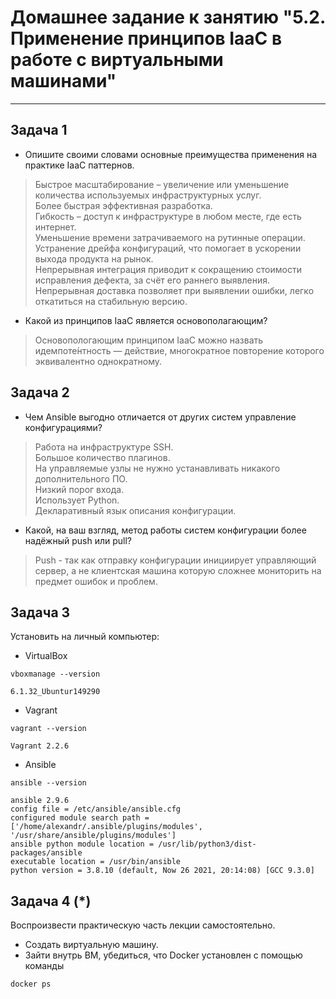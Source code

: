 # Домашнее задание к занятию "5.2. Применение принципов IaaC в работе с виртуальными машинами"

---

## Задача 1
- Опишите своими словами основные преимущества применения на практике IaaC паттернов. </br>
> Быстрое масштабирование – увеличение или уменьшение количества используемых инфраструктурных услуг. </br>
> Более быстрая эффективная разработка. </br>
> Гибкость – доступ к инфраструктуре в любом месте, где есть интернет. </br>
> Уменьшение времени затрачиваемого на рутинные операции. </br>
> Устранение дрейфа конфигураций, что помогает в ускорении выхода продукта на рынок. </br>
> Непрерывная интеграция приводит к сокращению стоимости исправления дефекта, за счёт его раннего выявления. </br>
> Непрерывная доставка позволяет при выявлении ошибки, легко откатиться на стабильную версию. </br>

- Какой из принципов IaaC является основополагающим?
> Основопологающим принципом IaaC можно назвать идемпоте́нтность —  действие, многократное повторение которого эквивалентно однократному.

## Задача 2
- Чем Ansible выгодно отличается от других систем управление конфигурациями? </br>
> Работа на инфраструктуре SSH. </br>
> Большое количество плагинов. </br>
> На управляемые узлы не нужно устанавливать никакого дополнительного ПО. </br>
> Низкий порог входа. </br>
> Использует Python. </br>
> Декларативный язык описания конфигурации. </br>

- Какой, на ваш взгляд, метод работы систем конфигурации более надёжный push или pull?
> Push - так как отправку конфигурации инициирует управляющий сервер, а не клиентская машина которую сложнее мониторить на предмет ошибок и проблем.

## Задача 3
Установить на личный компьютер:

- VirtualBox
```
vboxmanage --version

6.1.32_Ubuntur149290
```
- Vagrant
```
vagrant --version

Vagrant 2.2.6
```
- Ansible
```
ansible --version

ansible 2.9.6
config file = /etc/ansible/ansible.cfg
configured module search path = ['/home/alexandr/.ansible/plugins/modules', '/usr/share/ansible/plugins/modules']
ansible python module location = /usr/lib/python3/dist-packages/ansible
executable location = /usr/bin/ansible
python version = 3.8.10 (default, Now 26 2021, 20:14:08) [GCC 9.3.0]
```

## Задача 4 (*)

Воспроизвести практическую часть лекции самостоятельно.

- Создать виртуальную машину.
- Зайти внутрь ВМ, убедиться, что Docker установлен с помощью команды
```
docker ps
```
